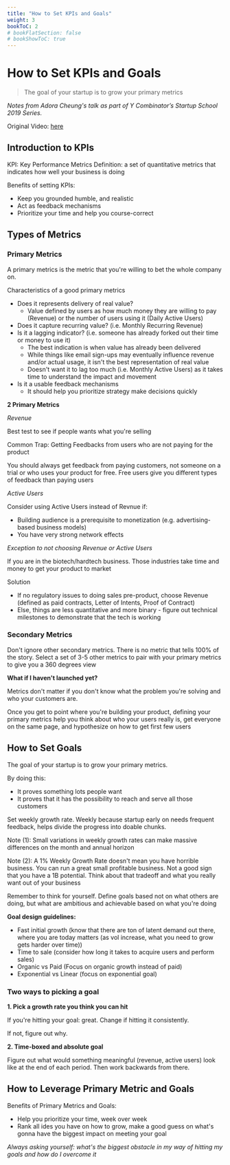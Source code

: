 ```yaml
---
title: "How to Set KPIs and Goals"
weight: 3
bookToC: 2
# bookFlatSection: false
# bookShowToC: true
---
```


# How to Set KPIs and Goals

> The goal of your startup is to grow your primary metrics

*Notes from Adora Cheung's talk as part of Y Combinator’s Startup School 2019 Series.*

Original Video: [here](https://youtu.be/lL6GdUHIBsM)

## Introduction to KPIs

KPI: Key Performance Metrics
Definition: a set of quantitative metrics that indicates how well your business is doing

Benefits of setting KPIs:

- Keep you grounded humble, and realistic 
- Act as feedback mechanisms 
- Prioritize your time and help you course-correct

## Types of Metrics

### Primary Metrics

A primary metrics is the metric that you're willing to bet the whole company on.

Characteristics of a good primary metrics

- Does it represents delivery of real value?
  - Value defined by users as how much money they are willing to pay (Revenue) or the number of users using it (Daily Active Users)
- Does it capture recurring value? (i.e. Monthly Recurring Revenue)
- Is it a lagging indicator? (i.e. someone has already forked out their time or money to use it)
  - The best indication is when value has already been delivered
  - While things like email sign-ups may eventually influence revenue and/or actual usage, it isn't the best representation of real value
  - Doesn't want it to lag too much (i.e. Monthly Active Users) as it takes time to understand the impact and movement
- Is it a usable feedback mechanisms
  - It should help you prioritize strategy make decisions quickly


__2 Primary Metrics__

*Revenue*

Best test to see if people wants what you're selling

Common Trap: Getting Feedbacks from users who are not paying for the product

You should always get feedback from paying customers, not someone on a trial or who uses your product for free. Free users give you different types of feedback than paying users

*Active Users*

Consider using Active Users instead of Revnue if:

- Building audience is a prerequisite to monetization (e.g. advertising-based business models)
- You have very strong network effects

*Exception to not choosing Revenue or Active Users*

If you are in the biotech/hardtech business. Those industries take time and money to get your product to market

Solution

- If no regulatory issues to doing sales pre-product, choose Revenue (defined as paid contracts, Letter of Intents, Proof of Contract)
- Else, things are less quantitative and more binary - figure out technical milestones to demonstrate that the tech is working


### Secondary Metrics

Don't ignore other secondary metrics. There is no metric that tells 100% of the story. Select a set of 3-5 other metrics to pair with your primary metrics to give you a 360 degrees view


**What if I haven't launched yet?**

Metrics don't matter if you don't know what the problem you're solving and who your customers are.

Once you get to point where you're building your product, defining your primary metrics help you think about who your users really is, get everyone on the same page, and hypothesize on how to get first few users


## How to Set Goals

The goal of your startup is to grow your primary metrics.

By doing this:

- It proves something lots people want
- It proves that it has the possibility to reach and serve all those customers

Set weekly growth rate. Weekly because startup early on needs frequent feedback, helps divide the progress into doable chunks.

Note (1): Small variations in weekly growth rates can make massive differences on the month and annual horizon

Note (2): A 1% Weekly Growth Rate doesn't mean you have horrible business. You can run a great small profitable business. Not a good sign that you have a 1B potential. Think about that tradeoff and what you really want out of your business

Remember to think for yourself. Define goals based not on what others are doing, but what are ambitious and achievable based on what you're doing

**Goal design guidelines:**

- Fast initial growth (know that there are ton of latent demand out there, where you are today matters (as vol increase, what you need to grow gets harder over time))
- Time to sale (consider how long it takes to acquire users and perform sales)
- Organic vs Paid (Focus on organic growth instead of paid)
- Exponential vs Linear (focus on exponential goal)

### Two ways to picking a goal

**1. Pick a growth rate you think you can hit**

If you're hitting your goal: great. Change if hitting it consistently.

If not, figure out why.

**2. Time-boxed and absolute goal**

Figure out what would something meaningful (revenue, active users) look like at the end of each period. Then work backwards from there.


## How to Leverage Primary Metric and Goals 

Benefits of Primary Metrics and Goals:

- Help you prioritize your time, week over week
- Rank all ides you have on how to grow, make a good guess on what's gonna have the biggest impact on meeting your goal

*Always asking yourself: what's the biggest obstacle in my way of hitting my goals and how do I overcome it*